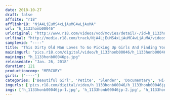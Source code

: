 ```yaml
---
date: 2018-10-27
draft: false
affsite: "r18"
afflinkr18: "NjA4LjEuMS4xLjAuMC4wLjAuMA"
url: "h_1133honb00046"
urloriginal: "http://www.r18.com/videos/vod/movies/detail/-/id=h_1133honb00046"
urlfinal: "http://media.r18.com/track/NjA4LjEuMS4xLjAuMC4wLjAuMA/videos/vod/movies/detail/-/id=h_1133honb00046"
samplevid: "----"
title: "This Dirty Old Man Loves To Go Picking Up Girls And Finding Young Women, And He Got The Biggest Hard On Of His Life In Threesome POV Sex With A Horny And Slender Half-Korean Beautiful Girl"
mainimgurl: "pics.r18.com/digital/video/h_1133honb00046/h_1133honb00046ps.jpg"
mainimgs: "h_1133honb00046ps.jpg"
releasedate: "Jan. 26, 2018"
duration: 121
productioncomp: "MERCURY"
girls: ['----']
categories: ['Beautiful Girl', 'Petite', 'Slender', 'Documentary', 'Hi-Def']
imgurls: ['pics.r18.com/digital/video/h_1133honb00046/h_1133honb00046jp-1.jpg', 'pics.r18.com/digital/video/h_1133honb00046/h_1133honb00046jp-2.jpg', 'pics.r18.com/digital/video/h_1133honb00046/h_1133honb00046jp-3.jpg', 'pics.r18.com/digital/video/h_1133honb00046/h_1133honb00046jp-4.jpg', 'pics.r18.com/digital/video/h_1133honb00046/h_1133honb00046jp-5.jpg', 'pics.r18.com/digital/video/h_1133honb00046/h_1133honb00046jp-6.jpg', 'pics.r18.com/digital/video/h_1133honb00046/h_1133honb00046jp-7.jpg', 'pics.r18.com/digital/video/h_1133honb00046/h_1133honb00046jp-8.jpg', 'pics.r18.com/digital/video/h_1133honb00046/h_1133honb00046jp-9.jpg', 'pics.r18.com/digital/video/h_1133honb00046/h_1133honb00046jp-10.jpg', 'pics.r18.com/digital/video/h_1133honb00046/h_1133honb00046jp-11.jpg', 'pics.r18.com/digital/video/h_1133honb00046/h_1133honb00046jp-12.jpg', 'pics.r18.com/digital/video/h_1133honb00046/h_1133honb00046jp-13.jpg', 'pics.r18.com/digital/video/h_1133honb00046/h_1133honb00046jp-14.jpg', 'pics.r18.com/digital/video/h_1133honb00046/h_1133honb00046jp-15.jpg', 'pics.r18.com/digital/video/h_1133honb00046/h_1133honb00046jp-16.jpg', 'pics.r18.com/digital/video/h_1133honb00046/h_1133honb00046jp-17.jpg', 'pics.r18.com/digital/video/h_1133honb00046/h_1133honb00046jp-18.jpg', 'pics.r18.com/digital/video/h_1133honb00046/h_1133honb00046jp-19.jpg']
imgs: ['h_1133honb00046jp-1.jpg', 'h_1133honb00046jp-2.jpg', 'h_1133honb00046jp-3.jpg', 'h_1133honb00046jp-4.jpg', 'h_1133honb00046jp-5.jpg', 'h_1133honb00046jp-6.jpg', 'h_1133honb00046jp-7.jpg', 'h_1133honb00046jp-8.jpg', 'h_1133honb00046jp-9.jpg', 'h_1133honb00046jp-10.jpg', 'h_1133honb00046jp-11.jpg', 'h_1133honb00046jp-12.jpg', 'h_1133honb00046jp-13.jpg', 'h_1133honb00046jp-14.jpg', 'h_1133honb00046jp-15.jpg', 'h_1133honb00046jp-16.jpg', 'h_1133honb00046jp-17.jpg', 'h_1133honb00046jp-18.jpg', 'h_1133honb00046jp-19.jpg']
---
```

